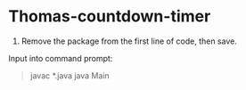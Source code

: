 # Thomas-countdown-timer

1. Remove the package from the first line of code, then save.

Input into command prompt:

> javac *.java
> java Main
